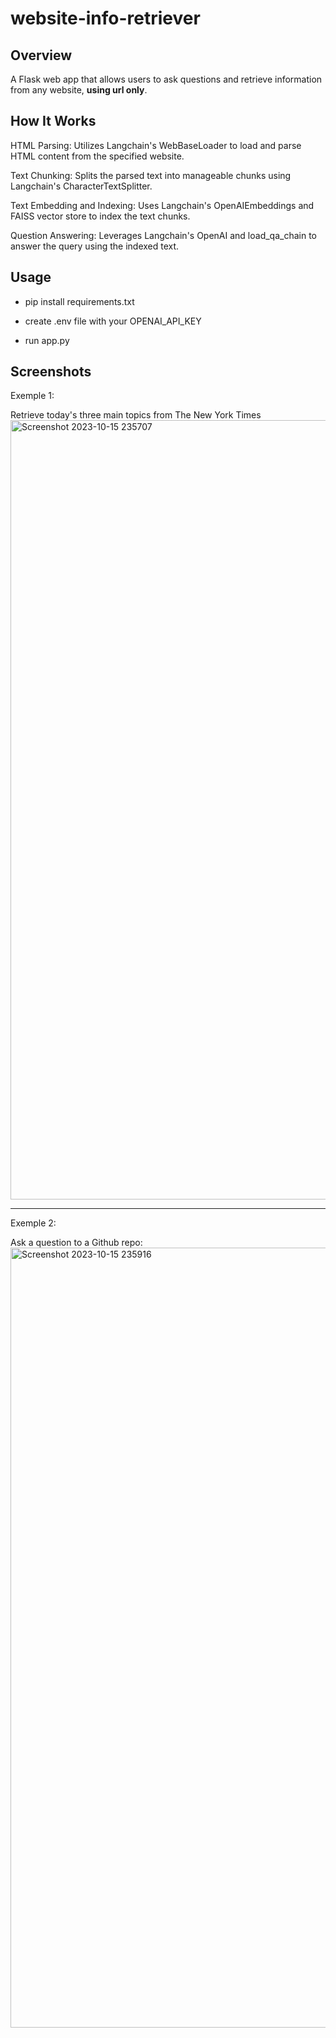 # website-info-retriever

## Overview

A Flask web app that allows users to ask questions and retrieve information from any website, **using url only**.

## How It Works

HTML Parsing: Utilizes Langchain's WebBaseLoader to load and parse HTML content from the specified website.

Text Chunking: Splits the parsed text into manageable chunks using Langchain's CharacterTextSplitter.

Text Embedding and Indexing: Uses Langchain's OpenAIEmbeddings and FAISS vector store to index the text chunks.

Question Answering: Leverages Langchain's OpenAI and load_qa_chain to answer the query using the indexed text.

## Usage
- pip install requirements.txt

- create .env file with your OPENAI_API_KEY

- run app.py

## Screenshots
Exemple 1:

Retrieve today's three main topics from The New York Times
<img width="1247" alt="Screenshot 2023-10-15 235707" src="https://github.com/lccopy/website-info-retriever/assets/111251905/9c7857a0-5d21-4c4e-8032-8e00ad2d74bd">
____________________________________
Exemple 2:

Ask a question to a Github repo:
<img width="1248" alt="Screenshot 2023-10-15 235916" src="https://github.com/lccopy/website-info-retriever/assets/111251905/f4945de7-dcd6-4429-a930-6f7a8536ad62">
